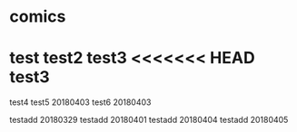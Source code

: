 # comics
test
test2
test3
<<<<<<< HEAD
test3
=======
test4
test5 20180403
test6 20180403

testadd 20180329
testadd 20180401
testadd 20180404
testadd 20180405

